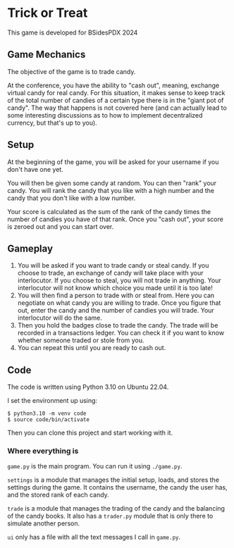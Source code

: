 # Trick or Treat

This game is developed for BSidesPDX 2024

## Game Mechanics

The objective of the game is to trade candy.

At the conference, you have the ability to "cash out", meaning, exchange virtual candy for real candy. For this situation, it makes sense to keep track of the total number of candies of a certain type there is in the "giant pot of candy". The way that happens is not covered here (and can actually lead to some interesting discussions as to how to implement decentralized currency, but that's up to you).

## Setup

At the beginning of the game, you will be asked for your username if you don't have one yet.

You will then be given some candy at random. You can then "rank" your candy. You will rank the candy that you like with a high number and the candy that you don't like with a low number.

Your score is calculated as the sum of the rank of the candy times the number of candies you have of that rank. Once you "cash out", your score is zeroed out and you can start over.

## Gameplay

1. You will be asked if you want to trade candy or steal candy. If you choose to trade, an exchange of candy will take place with your interlocutor. If you choose to steal, you will not trade in anything. Your interlocutor will not know which choice you made until it is too late!
2. You will then find a person to trade with or steal from. Here you can negotiate on what candy you are willing to trade. Once you figure that out, enter the candy and the number of candies you will trade. Your interlocutor will do the same.
3. Then you hold the badges close to trade the candy. The trade will be recorded in a transactions ledger. You can check it if you want to know whether someone traded or stole from you.
4. You can repeat this until you are ready to cash out.

## Code

The code is written using Python 3.10 on Ubuntu 22.04.

I set the environment up using:
```
$ python3.10 -m venv code
$ source code/bin/activate
```

Then you can clone this project and start working with it.

### Where everything is

`game.py` is the main program. You can run it using `./game.py`.

`settings` is a module that manages the initial setup, loads, and stores the settings during the game. It contains the username, the candy the user has, and the stored rank of each candy.

`trade` is a module that manages the trading of the candy and the balancing of the candy books. It also has a `trader.py` module that is only there to simulate another person.

`ui` only has a file with all the text messages I call in `game.py`.
